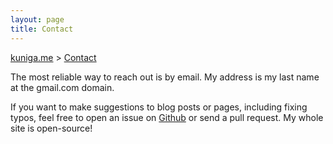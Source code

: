 ```yaml
---
layout: page
title: Contact
---
```


<p>
  <a href="{{ site.url }}">kuniga.me</a> > <a href="{{ site.url }}/contact">Contact</a>
</p>

The most reliable way to reach out is by email. My address is my last name at the gmail.com domain.

If you want to make suggestions to blog posts or pages, including fixing typos, feel free to open an issue on [Github](https://github.com/kunigami/kunigami.github.io) or send a pull request. My whole site is open-source!
